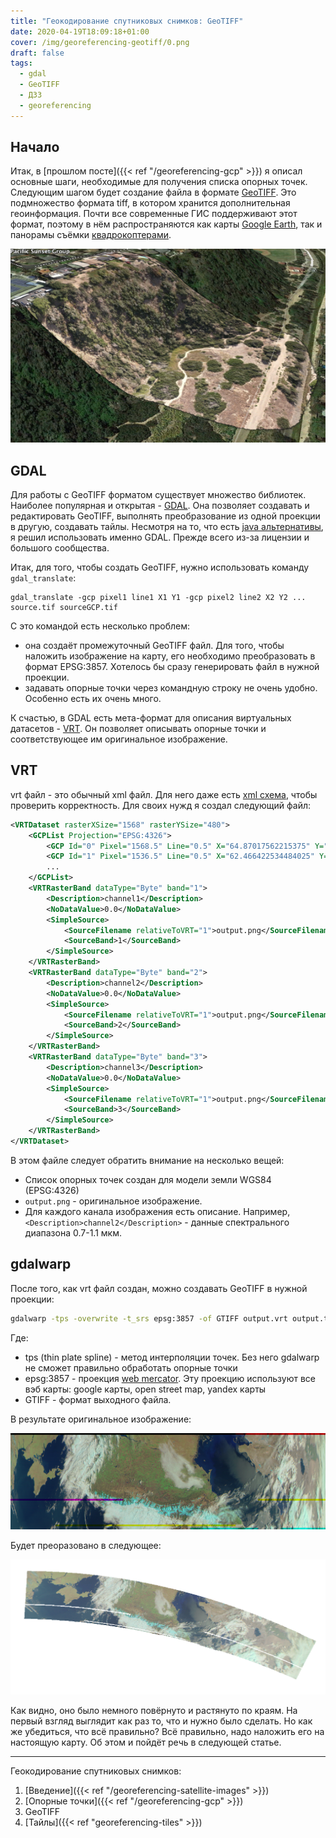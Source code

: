 ```yaml
---
title: "Геокодирование спутниковых снимков: GeoTIFF"
date: 2020-04-19T18:09:18+01:00
cover: /img/georeferencing-geotiff/0.png
draft: false
tags:
  - gdal
  - GeoTIFF
  - ДЗЗ
  - georeferencing
---
```

## Начало

Итак, в [прошлом посте]({{< ref "/georeferencing-gcp" >}}) я описал основные шаги, необходимые для получения списка опорных точек. Следующим шагом будет создание файла в формате [GeoTIFF](https://en.wikipedia.org/wiki/GeoTIFF). Это подмножество формата tiff, в котором хранится дополнительная геоинформация. Почти все современные ГИС поддерживают этот формат, поэтому в нём распространяются как карты [Google Earth](https://developers.google.com/earth-engine/exporting), так и панорамы съёмки [квадрокоптерами](https://support.dronedeploy.com/docs/data-export-formats).

![](/img/georeferencing-geotiff/1.png)

## GDAL

Для работы с GeoTIFF форматом существует множество библиотек. Наиболее популярная и открытая - [GDAL](https://gdal.org). Она позволяет создавать и редактировать GeoTIFF, выполнять преобразование из одной проекции в другую, создавать тайлы. Несмотря на то, что есть [java альтернативы](https://www.geotools.org), я решил использовать именно GDAL. Прежде всего из-за лицензии и большого сообщества.

Итак, для того, чтобы создать GeoTIFF, нужно использовать команду ```gdal_translate```:

```
gdal_translate -gcp pixel1 line1 X1 Y1 -gcp pixel2 line2 X2 Y2 ... source.tif sourceGCP.tif
```

С это командой есть несколько проблем:

 * она создаёт промежуточный GeoTIFF файл. Для того, чтобы наложить изображение на карту, его необходимо преобразовать в формат EPSG:3857. Хотелось бы сразу генерировать файл в нужной проекции.
 * задавать опорные точки через командную строку не очень удобно. Особенно есть их очень много.
 
К счастью, в GDAL есть мета-формат для описания виртуальных датасетов - [VRT](https://gdal.org/drivers/raster/vrt.html). Он позволяет описывать опорные точки и соответствующее им оригинальное изображение.

## VRT

vrt файл - это обычный xml файл. Для него даже есть [xml схема](https://raw.githubusercontent.com/OSGeo/gdal/master/gdal/data/gdalvrt.xsd), чтобы проверить корректность. Для своих нужд я создал следующий файл: 

```xml
<VRTDataset rasterXSize="1568" rasterYSize="480">
	<GCPList Projection="EPSG:4326">
		<GCP Id="0" Pixel="1568.5" Line="0.5" X="64.87017562215375" Y="41.05354188002164" Z="0.0" />
		<GCP Id="1" Pixel="1536.5" Line="0.5" X="62.466422534484025" Y="41.906597006909756" Z="0.0" />
		...
	</GCPList>
	<VRTRasterBand dataType="Byte" band="1">
		<Description>channel1</Description>
		<NoDataValue>0.0</NoDataValue>
		<SimpleSource>
			<SourceFilename relativeToVRT="1">output.png</SourceFilename>
			<SourceBand>1</SourceBand>
		</SimpleSource>
	</VRTRasterBand>
	<VRTRasterBand dataType="Byte" band="2">
		<Description>channel2</Description>
		<NoDataValue>0.0</NoDataValue>
		<SimpleSource>
			<SourceFilename relativeToVRT="1">output.png</SourceFilename>
			<SourceBand>2</SourceBand>
		</SimpleSource>
	</VRTRasterBand>
	<VRTRasterBand dataType="Byte" band="3">
		<Description>channel3</Description>
		<NoDataValue>0.0</NoDataValue>
		<SimpleSource>
			<SourceFilename relativeToVRT="1">output.png</SourceFilename>
			<SourceBand>3</SourceBand>
		</SimpleSource>
	</VRTRasterBand>
</VRTDataset>
```

В этом файле следует обратить внимание на несколько вещей:

 * Список опорных точек создан для модели земли WGS84 (EPSG:4326) 
 * ```output.png``` - оригинальное изображение.
 * Для каждого канала изображения есть описание. Например, ```<Description>channel2</Description>``` - данные спектрального диапазона 0.7-1.1 мкм.

## gdalwarp

После того, как vrt файл создан, можно создавать GeoTIFF в нужной проекции:

```bash
gdalwarp -tps -overwrite -t_srs epsg:3857 -of GTIFF output.vrt output.tif
```

Где:

 * tps (thin plate spline) - метод интерполяции точек. Без него gdalwarp не сможет правильно обработать опорные точки
 * epsg:3857 - проекция [web mercator](https://en.wikipedia.org/wiki/Web_Mercator_projection). Эту проекцию используют все вэб карты: google карты, open street map, yandex карты
 * GTIFF - формат выходного файла.
 
В результате оригинальное изображение:

![](/img/georeferencing-satellite-images/1.png)

Будет преоразовано в следующее:

![](/img/georeferencing-geotiff/0.png)

Как видно, оно было немного повёрнуто и растянуто по краям. На первый взгляд выглядит как раз то, что и нужно было сделать. Но как же убедиться, что всё правильно? Всё правильно, надо наложить его на настоящую карту. Об этом и пойдёт речь в следующей статье.
 
<hr/>

Геокодирование спутниковых снимков:

  1. [Введение]({{< ref "/georeferencing-satellite-images" >}})
  2. [Опорные точки]({{< ref "/georeferencing-gcp" >}})
  3. GeoTIFF
  4. [Тайлы]({{< ref "georeferencing-tiles" >}})

